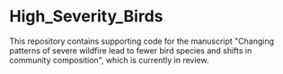 # High_Severity_Birds

This repository contains supporting code for the manuscript "Changing patterns of severe wildfire lead to fewer bird species and shifts in community composition", which is currently in review.  
